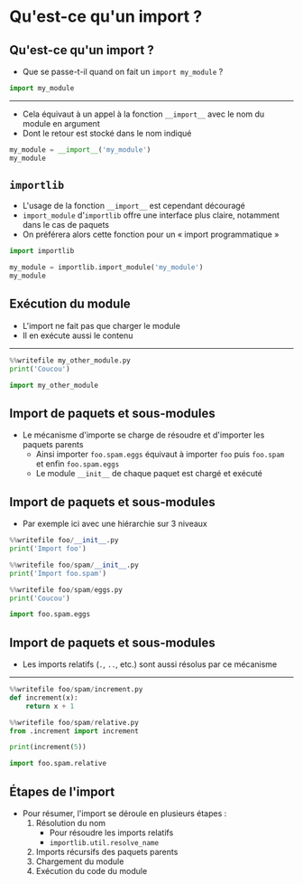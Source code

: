 # Qu'est-ce qu'un import ?

## Qu'est-ce qu'un import ?

- Que se passe-t-il quand on fait un `import my_module` ?

```python
import my_module
```

---

- Cela équivaut à un appel à la fonction `__import__` avec le nom du module en argument
- Dont le retour est stocké dans le nom indiqué

```python
my_module = __import__('my_module')
my_module
```

## `importlib`

- L'usage de la fonction `__import__` est cependant découragé
- `import_module` d'`importlib` offre une interface plus claire, notamment dans le cas de paquets
- On préférera alors cette fonction pour un « import programmatique »

```python
import importlib

my_module = importlib.import_module('my_module')
my_module
```

## Exécution du module

- L'import ne fait pas que charger le module
- Il en exécute aussi le contenu

---

```python
%%writefile my_other_module.py
print('Coucou')
```

```python
import my_other_module
```

## Import de paquets et sous-modules

- Le mécanisme d'importe se charge de résoudre et d'importer les paquets parents
    - Ainsi importer `foo.spam.eggs` équivaut à importer `foo` puis `foo.spam` et enfin `foo.spam.eggs`
    - Le module `__init__` de chaque paquet est chargé et exécuté

## Import de paquets et sous-modules

- Par exemple ici avec une hiérarchie sur 3 niveaux

```python
%%writefile foo/__init__.py
print('Import foo')
```

```python
%%writefile foo/spam/__init__.py
print('Import foo.spam')
```

```python
%%writefile foo/spam/eggs.py
print('Coucou')
```

```python
import foo.spam.eggs
```

## Import de paquets et sous-modules

- Les imports relatifs (`.`, `..`, etc.) sont aussi résolus par ce mécanisme

---

```python
%%writefile foo/spam/increment.py
def increment(x):
    return x + 1
```

```python
%%writefile foo/spam/relative.py
from .increment import increment

print(increment(5))
```

```python
import foo.spam.relative
```

## Étapes de l'import

- Pour résumer, l'import se déroule en plusieurs étapes :
    1. Résolution du nom
        - Pour résoudre les imports relatifs
        - `importlib.util.resolve_name`
    2. Imports récursifs des paquets parents
    3. Chargement du module
    4. Exécution du code du module
